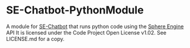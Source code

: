 # SE-Chatbot-PythonModule
A module for [SE-Chatbot](https://github.com/ProgramFOX/SE-Chatbot) that runs python code using the [Sphere Engine](http://sphere-engine.com/) API
It is licensed under the Code Project Open License v1.02. See LICENSE.md for a copy.
